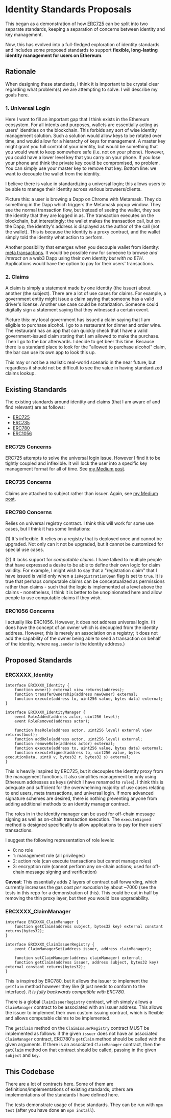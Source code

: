 # Identity Standards Proposals

This began as a demonstration of how [ERC725](https://github.com/ethereum/EIPs/issues/725) can be split into two separate standards, keeping a separation of concerns between identity and key management.

Now, this has evolved into a full-fledged exploration of identity standards and includes some proposed standards to support **flexible, long-lasting identity management for users on Ethereum**.

## Rationale

When designing these standards, I think it is important to be crystal clear regarding what problem(s) we are attempting to solve. I will describe my goals here.

### 1. Universal Login

Here I want to fill an important gap that I think exists in the Ethereum ecosystem. For all intents and purposes, wallets are essentially acting as users' identities on the blockchain. This forbids any sort of wise identity management solution. Such a solution would allow keys to be rotated over time, and would allow for a hierarchy of keys for management. A master key might grant you full control of your identity, but would be something that you would want to keep somewhere safe (i.e. not on your phone). However, you could have a lower level key that you carry on your phone. If you lose your phone and think the private key could be compromised, no problem. You can simply use your master key to remove that key. Bottom line: we want to decouple the wallet from the identity.

I believe there is value in standardizing a universal login; this allows users to be able to manage their identity across various browsers/clients.

Picture this: a user is browing a Dapp on Chrome with Metamask. They do something in the Dapp which triggers the Metamask popup window. They see the normal transaction flow, but instead of seeing the wallet, they see the identity that they are logged in as. The transaction executes on the blockchain, but interestingly: the wallet makes the transaction call, but on the Dapp, the identity's address is displayed as the author of the call (not the wallet). This is because the identity is a proxy contract, and the wallet simply told the identity what action to perform.

Another possibility that emerges when you decouple wallet from identity: [meta transactions](https://medium.com/@austin_48503/ethereum-meta-transactions-90ccf0859e84). It would be possible now for someone to browse *and interact on* a web3 Dapp using their own identity *but with no ETH*. Applications would have the option to pay for their users' transactions.

### 2. Claims

A claim is simply a statement made by one identity (the issuer) about another (the subject). There are a lot of use cases for claims. For example, a government entity might issue a claim saying that someone has a valid driver's license. Another use case could be notarization. Someone could digitally sign a statement saying that they witnessed a certain event.

Picture this: my local government has issued a claim saying that I am eligible to purchase alcohol. I go to a restaurant for dinner and order wine. The restaurant has an app that can quickly check that I have a valid government-issued claim stating that I am allowed to make the purchase. Then I go to the bar afterwards. I decide to get beer this time. Because there is a standard place to look for the "allowed to purchase alcohol" claim, the bar can use its own app to look this up.

This may or not be a realistic real-world scenario in the near future, but regardless it should not be difficult to see the value in having standardized claims lookup.

## Existing Standards

The existing standards around identity and claims (that I am aware of and find relevant) are as follows:
- [ERC725](https://github.com/ethereum/EIPs/issues/725)
- [ERC735](https://github.com/ethereum/EIPs/issues/735)
- [ERC780](https://github.com/ethereum/EIPs/issues/780)
- [ERC1056](https://github.com/ethereum/EIPs/issues/1056)

### ERC725 Concerns

ERC725 attempts to solve the universal login issue. However I find it to be tightly coupled and inflexible. It will lock the user into a specific key management format for all of time. See [my Medium post](https://medium.com/@tyleryasaka/erc725-proposed-changes-ea2dc221136e).

### ERC735 Concerns

Claims are attached to subject rather than issuer. Again, see [my Medium post](https://medium.com/@tyleryasaka/erc725-proposed-changes-ea2dc221136e).

### ERC780 Concerns

 Relies on universal registry contract. I think this will work for some use cases, but I think it has some limitations:

 (1) It's inflexible. It relies on a registry that is deployed once and cannot be upgraded. Not only can it not be upgraded, but it cannot be customized for special use cases.

 (2) It lacks support for *computable claims*. I have talked to multiple people that have expressed a desire to be able to define their own logic for claim validity. For example, I might wish to say that a "registration claim" that I have issued is valid only when a `isRegistrationOpen` flag is set to `true`. It is true that perhaps computable claims can be conceptualized as permissions rather than claims - such that the logic is implemented at a level above the claims - nonetheless, I think it is better to be unopinionated here and allow people to use computable claims if they wish.

### ERC1056 Concerns

I actually like ERC1056. However, it does not address universal login. (It does have the concept of an owner which is decoupled from the identity address. However, this is merely an association on a registry; it does not add the capability of the owner being able to send a transaction on behalf of the identity, where `msg.sender` is the identity address.)

## Proposed Standards

### ERCXXXX_Identity

```
interface ERCXXXX_Identity {
    function owner() external view returns(address);
    function transferOwnership(address newOwner) external;
    function execute(address to, uint256 value, bytes data) external;
}

interface ERCXXXX_IdentityManager {
    event RoleAdded(address actor, uint256 level);
    event RoleRemoved(address actor);

    function hasRole(address actor, uint256 level) external view returns(bool);
    function addRole(address actor, uint256 level) external;
    function removeRole(address actor) external;
    function execute(address to, uint256 value, bytes data) external;
    function executeSigned(address to, uint256 value, bytes executionData, uint8 v, bytes32 r, bytes32 s) external;
}
```

This is heavily inspired by ERC725, but it decouples the identity proxy from the management functions. It also simplifies management by only using Ethereum addresses as keys (which I have renamed to `roles`). I think this is adequate and sufficient for the overwhelming majority of use cases relating to end users, meta transactions, and universal login. If more advanced signature schemes are desired, there is nothing preventing anyone from adding additional methods to an identity manager contract.

The roles in in the identity manager can be used for off-chain message signing as well as on-chain transaction execution. The `executeSigned` method is designed specifically to allow applications to pay for their users' transactions.

I suggest the following representation of role levels:

- 0: no role
- 1: management role (all privileges)
- 2: action role (can execute transactions but cannot manage roles)
- 3: encryption role (cannot perform any on-chain actions; used for off-chain message signing and verification)

**Caveat**: This essentially adds 2 layers of contract call forwarding, which currently increases the gas cost *per execution* by about ~7000 (see the tests in this repo for a demonstration of this). This could be cut in half by removing the thin proxy layer, but then you would lose upgradability.

### ERCXXXX_ClaimManager

```
interface ERCXXXX_ClaimManager {
    function getClaim(address subject, bytes32 key) external constant returns(bytes32);
}

interface ERCXXXX_ClaimIssuerRegistry {
    event ClaimManagerSet(address issuer, address claimManager);

    function setClaimManager(address claimManager) external;
    function getClaim(address issuer, address subject, bytes32 key) external constant returns(bytes32);
}
```

This is inspired by ERC780, but it allows the issuer to implement the `getClaim` method however they like (it just needs to conform to the interface). *It is fully backwards compatible with ERC780.*

There is a global `ClaimIssuerRegistry` contract, which simply allows a `ClaimManager` contract to be associated with an issuer address. This allows the issuer to implement their own custom issuing contract, which is flexible and allows computable claims to be implemented.

The `getClaim` method on the `ClaimIssuerRegistry` contract MUST be implemented as follows: if the given `issuer` does not have an associated `ClaimManager` contract, ERC780's `getClaim` method should be called with the given arguments. If there is an associated `ClaimManager` contract, then the `getClaim` method on that contract should be called, passing in the given `subject` and `key`.

## This Codebase

There are a lot of contracts here. Some of them are definitions/implementations of existing standards; others are implementations of the standards I have defined here.

The tests demonstrate usage of these standards. They can be run with `npm test` (after you have done an `npm install`).
